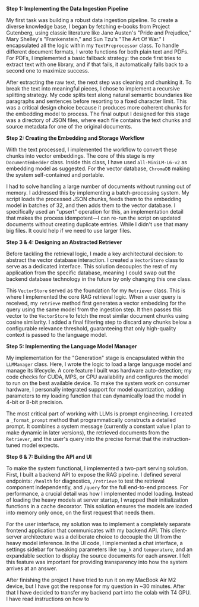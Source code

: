 **Step 1: Implementing the Data Ingestion Pipeline**

My first task was building a robust data ingestion pipeline. To create a diverse knowledge base, I began by fetching e-books from Project Gutenberg, using classic literature like Jane Austen's "Pride and Prejudice," Mary Shelley's "Frankenstein," and Sun Tzu's "The Art Of War." I encapsulated all the logic within my `TextPreprocessor` class. To handle different document formats, I wrote functions for both plain text and PDFs. For PDFs, I implemented a basic fallback strategy: the code first tries to extract text with one library, and if that fails, it automatically falls back to a second one to maximize success.

After extracting the raw text, the next step was cleaning and chunking it. To break the text into meaningful pieces, I chose to implement a recursive splitting strategy. My code splits text along natural semantic boundaries like paragraphs and sentences before resorting to a fixed character limit. This was a critical design choice because it produces more coherent chunks for the embedding model to process. The final output I designed for this stage was a directory of JSON files, where each file contains the text chunks and source metadata for one of the original documents.

**Step 2: Creating the Embedding and Storage Workflow**

With the text processed, I implemented the workflow to convert these chunks into vector embeddings. The core of this stage is my `DocumentEmbedder` class. Inside this class, I have used `all-MiniLM-L6-v2` as embedding model as suggested. For the vector database, `ChromaDB` making the system self-contained and portable.

I had to solve handling a large number of documents without running out of memory. I addressed this by implementing a batch-processing system. My script loads the processed JSON chunks, feeds them to the embedding model in batches of 32, and then adds them to the vector database. I specifically used an "upsert" operation for this, an implementation detail that makes the process idempotent—I can re-run the script on updated documents without creating duplicate entries. While I didn't use that many big files. It could help if we need to use larger files.

**Step 3 & 4: Designing an Abstracted Retriever**

Before tackling the retrieval logic, I made a key architectural decision: to abstract the vector database interaction. I created a `VectorStore` class to serve as a dedicated interface. This solution decouples the rest of my application from the specific database, meaning I could swap out the backend database technology in the future by only changing this one class.

This `VectorStore` served as the foundation for my `Retriever` class. This is where I implemented the core RAG retrieval logic. When a user query is received, my `retrieve` method first generates a vector embedding for the query using the same model from the ingestion step. It then passes this vector to the `VectorStore` to fetch the most similar document chunks using cosine similarity. I added a final filtering step to discard any chunks below a configurable relevance threshold, guaranteeing that only high-quality context is passed to the language model.

**Step 5: Implementing the Language Model Manager**

My implementation for the "Generation" stage is encapsulated within the `LLMManager` class. Here, I wrote the logic to load a large language model and manage its lifecycle. A core feature I built was hardware auto-detection; my code checks for CUDA, MPS, or CPU availability and configures the model to run on the best available device. To make the system work on consumer hardware, I personally integrated support for model quantization, adding parameters to my loading function that can dynamically load the model in 4-bit or 8-bit precision.

The most critical part of working with LLMs is prompt engineering. I created a `_format_prompt` method that programmatically constructs a detailed prompt. It combines a system message (currently a constant value I plan to make dynamic in later versions), the retrieved documents from the `Retriever`, and the user's query into the precise format that the instruction-tuned model expects.

**Step 6 & 7: Building the API and UI**

To make the system functional, I implemented a two-part serving solution. First, I built a backend API to expose the RAG pipeline. I defined several endpoints: `/health` for diagnostics, `/retrieve` to test the retrieval component independently, and `/query` for the full end-to-end process. For performance, a crucial detail was how I implemented model loading. Instead of loading the heavy models at server startup, I wrapped their initialization functions in a cache decorator. This solution ensures the models are loaded into memory only once, on the first request that needs them.

For the user interface, my solution was to implement a completely separate frontend application that communicates with my backend API. This client-server architecture was a deliberate choice to decouple the UI from the heavy model inference. In the UI code, I implemented a chat interface, a settings sidebar for tweaking parameters like `top_k` and `temperature`, and an expandable section to display the source documents for each answer. I felt this feature was important for providing transparency into how the system arrives at an answer.

After finishing the project I have tried to run it on my MacBook Air M2 device, but I have got the response for my question in ~30 minutes. After that I have decided to transfer my backend part into the colab with T4 GPU. I have read instructions on how to 